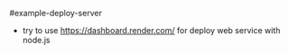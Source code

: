 #example-deploy-server

- try to use https://dashboard.render.com/ for deploy web service with node.js
